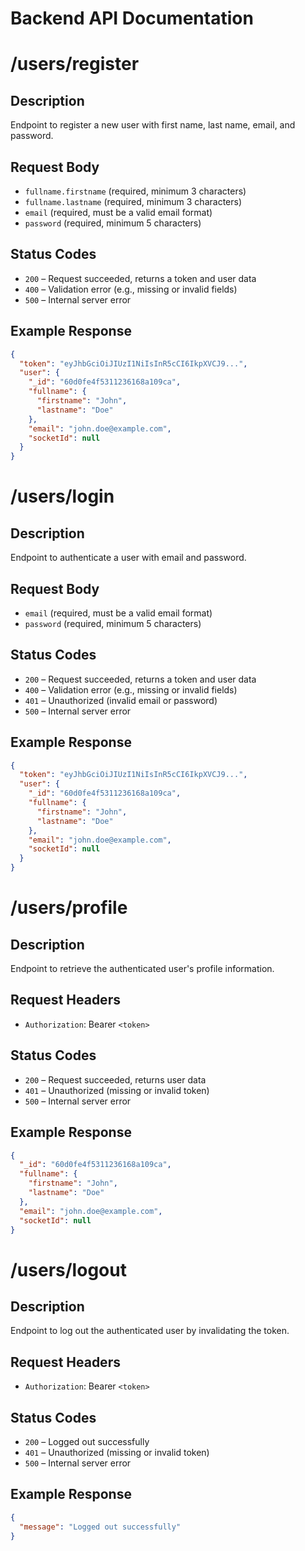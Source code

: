 # Backend API Documentation

# /users/register

## Description

Endpoint to register a new user with first name, last name, email, and password.

## Request Body

- `fullname.firstname` (required, minimum 3 characters)
- `fullname.lastname` (required, minimum 3 characters)
- `email` (required, must be a valid email format)
- `password` (required, minimum 5 characters)

## Status Codes

- `200` – Request succeeded, returns a token and user data
- `400` – Validation error (e.g., missing or invalid fields)
- `500` – Internal server error

## Example Response

```json
{
  "token": "eyJhbGciOiJIUzI1NiIsInR5cCI6IkpXVCJ9...",
  "user": {
    "_id": "60d0fe4f5311236168a109ca",
    "fullname": {
      "firstname": "John",
      "lastname": "Doe"
    },
    "email": "john.doe@example.com",
    "socketId": null
  }
}
```

# /users/login

## Description

Endpoint to authenticate a user with email and password.

## Request Body

- `email` (required, must be a valid email format)
- `password` (required, minimum 5 characters)

## Status Codes

- `200` – Request succeeded, returns a token and user data
- `400` – Validation error (e.g., missing or invalid fields)
- `401` – Unauthorized (invalid email or password)
- `500` – Internal server error

## Example Response

```json
{
  "token": "eyJhbGciOiJIUzI1NiIsInR5cCI6IkpXVCJ9...",
  "user": {
    "_id": "60d0fe4f5311236168a109ca",
    "fullname": {
      "firstname": "John",
      "lastname": "Doe"
    },
    "email": "john.doe@example.com",
    "socketId": null
  }
}
```

# /users/profile

## Description

Endpoint to retrieve the authenticated user's profile information.

## Request Headers

- `Authorization`: Bearer `<token>`

## Status Codes

- `200` – Request succeeded, returns user data
- `401` – Unauthorized (missing or invalid token)
- `500` – Internal server error

## Example Response

```json
{
  "_id": "60d0fe4f5311236168a109ca",
  "fullname": {
    "firstname": "John",
    "lastname": "Doe"
  },
  "email": "john.doe@example.com",
  "socketId": null
}
```

# /users/logout

## Description

Endpoint to log out the authenticated user by invalidating the token.

## Request Headers

- `Authorization`: Bearer `<token>`

## Status Codes

- `200` – Logged out successfully
- `401` – Unauthorized (missing or invalid token)
- `500` – Internal server error

## Example Response

```json
{
  "message": "Logged out successfully"
}
```
